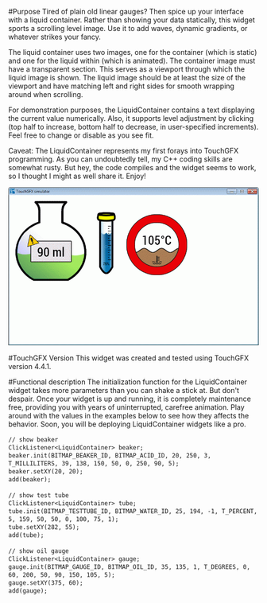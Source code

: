 #Purpose
Tired of plain old linear gauges? Then spice up your interface with a liquid container. Rather than showing your data statically, this widget sports a scrolling level image. Use it to add waves, dynamic gradients, or whatever strikes your fancy.

The liquid container uses two images, one for the container (which is static) and one for the liquid within (which is animated). The container image must have a transparent section. This serves as a viewport through which the liquid image is shown. The liquid image should be at least the size of the viewport and have matching left and right sides for smooth wrapping around when scrolling.

For demonstration purposes, the LiquidContainer contains a text displaying the current value numerically. Also, it supports level adjustment by clicking (top half to increase, bottom half to decrease, in user-specified increments). Feel free to change or disable as you see fit.

Caveat: The LiquidContainer represents my first forays into TouchGFX programming. As you can undoubtedly tell, my C++ coding skills are somewhat rusty. But hey, the code compiles and the widget seems to work, so I thought I might as well share it. Enjoy!

![example](screenshots/LiquidContainer.gif "This is what LiquidContainer widgets may looks like. Only silky smooth animation, of course. (I'm even worse at building animated GIFs than I am at programming. Thank goodness I do neither for a living.)")

#TouchGFX Version
This widget was created and tested using TouchGFX version 4.4.1.

#Functional description
The initialization function for the LiquidContainer widget takes more parameters than you can shake a stick at. But don't despair. Once your widget is up and running, it is completely maintenance free, providing you with years of uninterrupted, carefree animation. Play around with the values in the examples below to see how they affects the behavior. Soon, you will be deploying LiquidContainer widgets like a pro.

	// show beaker
	ClickListener<LiquidContainer> beaker;
	beaker.init(BITMAP_BEAKER_ID, BITMAP_ACID_ID, 20, 250, 3, T_MILLILITERS, 39, 138, 150, 50, 0, 250, 90, 5);
	beaker.setXY(20, 20); 
	add(beaker);

	// show test tube
	ClickListener<LiquidContainer> tube;
	tube.init(BITMAP_TESTTUBE_ID, BITMAP_WATER_ID, 25, 194, -1, T_PERCENT, 5, 159, 50, 50, 0, 100, 75, 1);
	tube.setXY(282, 55);
	add(tube);

	// show oil gauge
	ClickListener<LiquidContainer> gauge;
	gauge.init(BITMAP_GAUGE_ID, BITMAP_OIL_ID, 35, 135, 1, T_DEGREES, 0, 60, 200, 50, 90, 150, 105, 5);
	gauge.setXY(375, 60);
	add(gauge);
